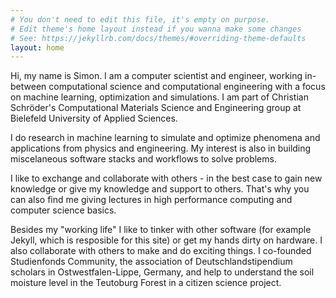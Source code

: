 ```yaml
---
# You don't need to edit this file, it's empty on purpose.
# Edit theme's home layout instead if you wanna make some changes
# See: https://jekyllrb.com/docs/themes/#overriding-theme-defaults
layout: home
---
```


Hi, my name is Simon. I am a computer scientist and engineer, working in-between computational science and computational engineering with a focus on machine learning, optimization and simulations.
I am part of Christian Schröder's Computational Materials Science and Engineering group at Bielefeld University of Applied Sciences.

I do research in machine learning to simulate and optimize phenomena and applications from physics and engineering. My interest is also in building miscelaneous software stacks and workflows to solve problems.

I like to exchange and collaborate with others - in the best case to gain new knowledge or give my knowledge and support to others. That's why you can also find me giving lectures in high performance computing and computer science basics. 

Besides my "working life" I like to tinker with other software (for example Jekyll, which is resposible for this site) or get my hands dirty on hardware. I also collaborate with others to make and do exciting things. I co-founded Studienfonds Community, the association of Deutschlandstipendium scholars in Ostwestfalen-Lippe, Germany, and help to understand the soil moisture level in the Teutoburg Forest in a citizen science project.
